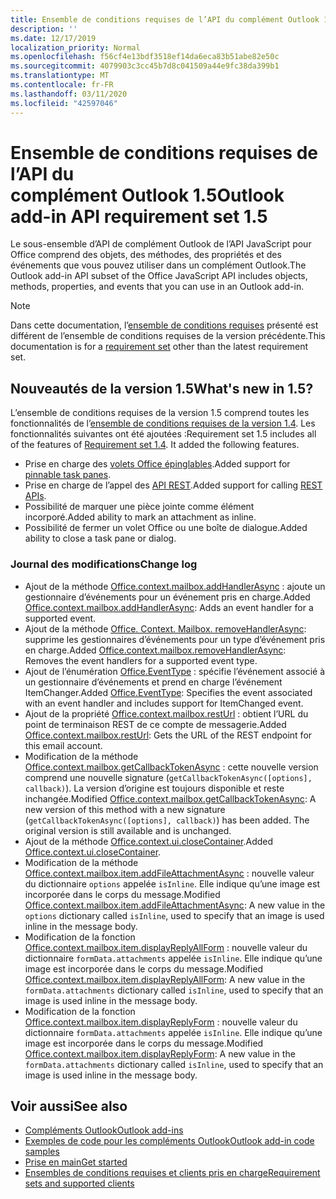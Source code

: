 ```yaml
---
title: Ensemble de conditions requises de l’API du complément Outlook 1.5
description: ''
ms.date: 12/17/2019
localization_priority: Normal
ms.openlocfilehash: f56cf4e13bdf3518ef14da6eca83b51abe82e50c
ms.sourcegitcommit: 4079903c3cc45b7d8c041509a44e9fc38da399b1
ms.translationtype: MT
ms.contentlocale: fr-FR
ms.lasthandoff: 03/11/2020
ms.locfileid: "42597046"
---
```

# <a name="outlook-add-in-api-requirement-set-15"></a><span data-ttu-id="4c5b3-102">Ensemble de conditions requises de l’API du complément Outlook 1.5</span><span class="sxs-lookup"><span data-stu-id="4c5b3-102">Outlook add-in API requirement set 1.5</span></span>

<span data-ttu-id="4c5b3-103">Le sous-ensemble d’API de complément Outlook de l’API JavaScript pour Office comprend des objets, des méthodes, des propriétés et des événements que vous pouvez utiliser dans un complément Outlook.</span><span class="sxs-lookup"><span data-stu-id="4c5b3-103">The Outlook add-in API subset of the Office JavaScript API includes objects, methods, properties, and events that you can use in an Outlook add-in.</span></span>

> [!NOTE]
> <span data-ttu-id="4c5b3-104">Dans cette documentation, l’[ensemble de conditions requises](../../requirement-sets/outlook-api-requirement-sets.md) présenté est différent de l’ensemble de conditions requises de la version précédente.</span><span class="sxs-lookup"><span data-stu-id="4c5b3-104">This documentation is for a [requirement set](../../requirement-sets/outlook-api-requirement-sets.md) other than the latest requirement set.</span></span>

## <a name="whats-new-in-15"></a><span data-ttu-id="4c5b3-105">Nouveautés de la version 1.5</span><span class="sxs-lookup"><span data-stu-id="4c5b3-105">What's new in 1.5?</span></span>

<span data-ttu-id="4c5b3-p101">L’ensemble de conditions requises de la version 1.5 comprend toutes les fonctionnalités de l’[ensemble de conditions requises de la version 1.4](../requirement-set-1.4/outlook-requirement-set-1.4.md). Les fonctionnalités suivantes ont été ajoutées :</span><span class="sxs-lookup"><span data-stu-id="4c5b3-p101">Requirement set 1.5 includes all of the features of [Requirement set 1.4](../requirement-set-1.4/outlook-requirement-set-1.4.md). It added the following features.</span></span>

- <span data-ttu-id="4c5b3-108">Prise en charge des [volets Office épinglables](../../../outlook/pinnable-taskpane.md).</span><span class="sxs-lookup"><span data-stu-id="4c5b3-108">Added support for [pinnable task panes](../../../outlook/pinnable-taskpane.md).</span></span>
- <span data-ttu-id="4c5b3-109">Prise en charge de l’appel des [API REST](../../../outlook/use-rest-api.md).</span><span class="sxs-lookup"><span data-stu-id="4c5b3-109">Added support for calling [REST APIs](../../../outlook/use-rest-api.md).</span></span>
- <span data-ttu-id="4c5b3-110">Possibilité de marquer une pièce jointe comme élément incorporé.</span><span class="sxs-lookup"><span data-stu-id="4c5b3-110">Added ability to mark an attachment as inline.</span></span>
- <span data-ttu-id="4c5b3-111">Possibilité de fermer un volet Office ou une boîte de dialogue.</span><span class="sxs-lookup"><span data-stu-id="4c5b3-111">Added ability to close a task pane or dialog.</span></span>

### <a name="change-log"></a><span data-ttu-id="4c5b3-112">Journal des modifications</span><span class="sxs-lookup"><span data-stu-id="4c5b3-112">Change log</span></span>

- <span data-ttu-id="4c5b3-113">Ajout de la méthode [Office.context.mailbox.addHandlerAsync](office.context.mailbox.md#methods) : ajoute un gestionnaire d’événements pour un événement pris en charge.</span><span class="sxs-lookup"><span data-stu-id="4c5b3-113">Added [Office.context.mailbox.addHandlerAsync](office.context.mailbox.md#methods): Adds an event handler for a supported event.</span></span>
- <span data-ttu-id="4c5b3-114">Ajout de la méthode [Office. Context. Mailbox. removeHandlerAsync](office.context.mailbox.md#methods): supprime les gestionnaires d’événements pour un type d’événement pris en charge.</span><span class="sxs-lookup"><span data-stu-id="4c5b3-114">Added [Office.context.mailbox.removeHandlerAsync](office.context.mailbox.md#methods): Removes the event handlers for a supported event type.</span></span>
- <span data-ttu-id="4c5b3-115">Ajout de l’énumération [Office.EventType](office.md#eventtype-string) : spécifie l’événement associé à un gestionnaire d’événements et prend en charge l’événement ItemChanger.</span><span class="sxs-lookup"><span data-stu-id="4c5b3-115">Added [Office.EventType](office.md#eventtype-string): Specifies the event associated with an event handler and includes support for ItemChanged event.</span></span>
- <span data-ttu-id="4c5b3-116">Ajout de la propriété [Office.context.mailbox.restUrl](office.context.mailbox.md#properties) : obtient l’URL du point de terminaison REST de ce compte de messagerie.</span><span class="sxs-lookup"><span data-stu-id="4c5b3-116">Added [Office.context.mailbox.restUrl](office.context.mailbox.md#properties): Gets the URL of the REST endpoint for this email account.</span></span>
- <span data-ttu-id="4c5b3-p102">Modification de la méthode [Office.context.mailbox.getCallbackTokenAsync](office.context.mailbox.md#methods) : cette nouvelle version comprend une nouvelle signature (`getCallbackTokenAsync([options], callback)`). La version d’origine est toujours disponible et reste inchangée.</span><span class="sxs-lookup"><span data-stu-id="4c5b3-p102">Modified [Office.context.mailbox.getCallbackTokenAsync](office.context.mailbox.md#methods): A new version of this method with a new signature (`getCallbackTokenAsync([options], callback)`) has been added. The original version is still available and is unchanged.</span></span>
- <span data-ttu-id="4c5b3-119">Ajout de la méthode [Office.context.ui.closeContainer](/javascript/api/office/office.ui#closecontainer--).</span><span class="sxs-lookup"><span data-stu-id="4c5b3-119">Added [Office.context.ui.closeContainer](/javascript/api/office/office.ui#closecontainer--).</span></span>
- <span data-ttu-id="4c5b3-120">Modification de la méthode [Office.context.mailbox.item.addFileAttachmentAsync](office.context.mailbox.item.md#methods) : nouvelle valeur du dictionnaire `options` appelée `isInline`. Elle indique qu’une image est incorporée dans le corps du message.</span><span class="sxs-lookup"><span data-stu-id="4c5b3-120">Modified [Office.context.mailbox.item.addFileAttachmentAsync](office.context.mailbox.item.md#methods): A new value in the `options` dictionary called `isInline`, used to specify that an image is used inline in the message body.</span></span>
- <span data-ttu-id="4c5b3-121">Modification de la fonction [Office.context.mailbox.item.displayReplyAllForm](office.context.mailbox.item.md#methods) : nouvelle valeur du dictionnaire `formData.attachments` appelée `isInline`. Elle indique qu’une image est incorporée dans le corps du message.</span><span class="sxs-lookup"><span data-stu-id="4c5b3-121">Modified [Office.context.mailbox.item.displayReplyAllForm](office.context.mailbox.item.md#methods): A new value in the `formData.attachments` dictionary called `isInline`, used to specify that an image is used inline in the message body.</span></span>
- <span data-ttu-id="4c5b3-122">Modification de la fonction [Office.context.mailbox.item.displayReplyForm](office.context.mailbox.item.md#methods) : nouvelle valeur du dictionnaire `formData.attachments` appelée `isInline`. Elle indique qu’une image est incorporée dans le corps du message.</span><span class="sxs-lookup"><span data-stu-id="4c5b3-122">Modified [Office.context.mailbox.item.displayReplyForm](office.context.mailbox.item.md#methods): A new value in the `formData.attachments` dictionary called `isInline`, used to specify that an image is used inline in the message body.</span></span>

## <a name="see-also"></a><span data-ttu-id="4c5b3-123">Voir aussi</span><span class="sxs-lookup"><span data-stu-id="4c5b3-123">See also</span></span>

- [<span data-ttu-id="4c5b3-124">Compléments Outlook</span><span class="sxs-lookup"><span data-stu-id="4c5b3-124">Outlook add-ins</span></span>](../../../outlook/outlook-add-ins-overview.md)
- [<span data-ttu-id="4c5b3-125">Exemples de code pour les compléments Outlook</span><span class="sxs-lookup"><span data-stu-id="4c5b3-125">Outlook add-in code samples</span></span>](https://developer.microsoft.com/outlook/gallery/?filterBy=Outlook,Samples,Add-ins)
- [<span data-ttu-id="4c5b3-126">Prise en main</span><span class="sxs-lookup"><span data-stu-id="4c5b3-126">Get started</span></span>](../../../quickstarts/outlook-quickstart.md)
- [<span data-ttu-id="4c5b3-127">Ensembles de conditions requises et clients pris en charge</span><span class="sxs-lookup"><span data-stu-id="4c5b3-127">Requirement sets and supported clients</span></span>](../../requirement-sets/outlook-api-requirement-sets.md)
